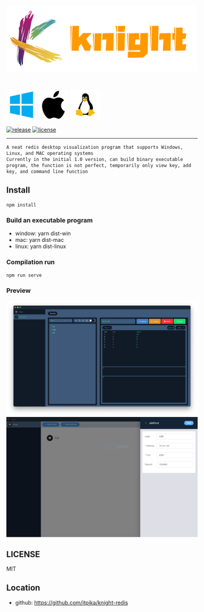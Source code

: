 <!-- <img src="./public/image/icon.png" width="80"/> -->

![avatar](./public/image/posters/posters2.png)
<!-- <img src="./public/image/posters/posters2.png" width="250"> -->

<br/>

![avatar](./public/image/os/windows.png)
![avatar](./public/image/os/mac.png)
![avatar](./public/image/os/linux.png)

[![release](https://img.shields.io/github/v/release/itpika/knight)](https://github.com/itpika/knight/releases)
[![license](https://img.shields.io/github/license/itpika/knight)](https://github.com/itpika/knight/blob/master/LICENSE)

-----

```
A neat redis desktop visualization program that supports Windows, Linux, and MAC operating systems
Currently in the initial 1.0 version, can build binary executable program, the function is not perfect, temporarily only view key, add key, and command line function
```
## Install
```
npm install
```

### Build an executable program
-   window: yarn dist-win
-   mac: yarn dist-mac
-   linux: yarn dist-linux

### Compilation run
```
npm run serve
```

### Preview
![avatar](./public/image/overview/2.png)
![avatar](./public/image/overview/1.png)


## LICENSE
MIT
## Location
- github: https://github.com/itpika/knight-redis